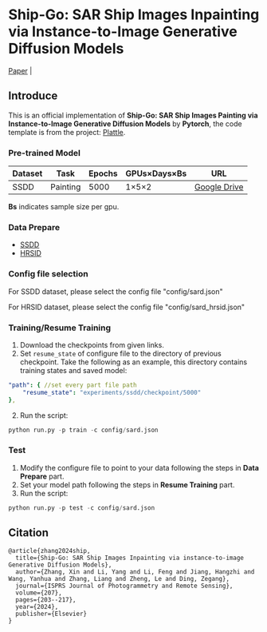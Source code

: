 # Ship-Go: SAR Ship Images Inpainting via Instance-to-Image Generative Diffusion Models

[Paper](https://www.sciencedirect.com/science/article/pii/S0924271623003350?via%3Dihub) | 
## Introduce

This is an official implementation of **Ship-Go: SAR Ship Images Painting via Instance-to-Image Generative Diffusion Models** by **Pytorch**, the code template is from the project: [Plattle](https://github.com/Janspiry/Palette-Image-to-Image-Diffusion-Models).

### Pre-trained Model

| Dataset   | Task       |  Epochs    | GPUs×Days×Bs | URL                                                          |
| --------- | ---------- | ---------- | ------------ | ------------------------------------------------------------ |
| SSDD      | Painting   | 5000       | 1×5×2        | [Google Drive](https://drive.google.com/drive/folders/1ZhGBmnmGNdDClcEhsAUMR3SdxK3IM-PQ) |

**Bs** indicates sample size per gpu.

### Data Prepare

- [SSDD](https://github.com/TianwenZhang0825/Official-SSDD)
- [HRSID](https://github.com/chaozhong2010/HRSID) 

### Config file selection
For SSDD dataset, please select the config file "config/sard.json"

For HRSID dataset, please select the config file "config/sard_hrsid.json"

### Training/Resume Training
1. Download the checkpoints from given links.
2. Set `resume_state` of configure file to the directory of previous checkpoint. Take the following as an example, this directory contains training states and saved model:

```yaml
"path": { //set every part file path
	"resume_state": "experiments/ssdd/checkpoint/5000" 
},
```
2. Run the script:

```python
python run.py -p train -c config/sard.json
```

### Test

1. Modify the configure file to point to your data following the steps in **Data Prepare** part.
2. Set your model path following the steps in **Resume Training** part.
3. Run the script:
```python
python run.py -p test -c config/sard.json
```


## Citation

```
@article{zhang2024ship,
  title={Ship-Go: SAR Ship Images Inpainting via instance-to-image Generative Diffusion Models},
  author={Zhang, Xin and Li, Yang and Li, Feng and Jiang, Hangzhi and Wang, Yanhua and Zhang, Liang and Zheng, Le and Ding, Zegang},
  journal={ISPRS Journal of Photogrammetry and Remote Sensing},
  volume={207},
  pages={203--217},
  year={2024},
  publisher={Elsevier}
}
```

